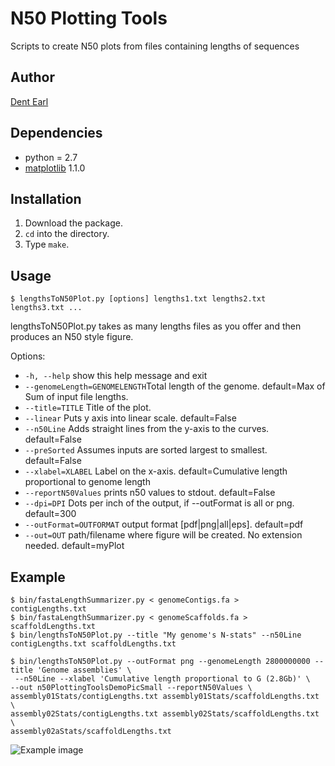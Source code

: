# N50 Plotting Tools
Scripts to create N50 plots from files containing lengths of sequences

## Author
[Dent Earl](https://github.com/dentearl/)

## Dependencies
* python = 2.7
* [matplotlib](http://matplotlib.sourceforge.net/) 1.1.0

## Installation
1. Download the package.
2. <code>cd</code> into the directory.
3. Type <code>make</code>.

## Usage
<code>$ lengthsToN50Plot.py [options] lengths1.txt lengths2.txt lengths3.txt ... </code>

lengthsToN50Plot.py takes as many lengths files as you offer and then produces an N50 style figure.


Options:

* <code>-h, --help</code>            show this help message and exit
* <code>--genomeLength=GENOMELENGTH</code>Total length of the genome. default=Max of Sum of input file lengths.
* <code>--title=TITLE</code>         Title of the plot.
* <code>--linear</code>              Puts y axis into linear scale. default=False
* <code>--n50Line</code>             Adds straight lines from the y-axis to the curves. default=False
* <code>--preSorted</code>           Assumes inputs are sorted largest to smallest. default=False
* <code>--xlabel=XLABEL</code>       Label on the x-axis. default=Cumulative length proportional to genome length
* <code>--reportN50Values</code>     prints n50 values to stdout. default=False
* <code>--dpi=DPI</code>             Dots per inch of the output, if --outFormat is all or png. default=300
* <code>--outFormat=OUTFORMAT</code> output format [pdf|png|all|eps]. default=pdf
* <code>--out=OUT</code>             path/filename where figure will be created. No extension needed. default=myPlot


## Example

<code>$ bin/fastaLengthSummarizer.py < genomeContigs.fa  > contigLengths.txt</code>  
<code>$ bin/fastaLengthSummarizer.py < genomeScaffolds.fa  > scaffoldLengths.txt</code>  
<code>$ bin/lengthsToN50Plot.py --title "My genome's N-stats" --n50Line contigLengths.txt scaffoldLengths.txt</code>  

    $ bin/lengthsToN50Plot.py --outFormat png --genomeLength 2800000000 --title 'Genome assemblies' \
     --n50Line --xlabel 'Cumulative length proportional to G (2.8Gb)' \
    --out n50PlottingToolsDemoPicSmall --reportN50Values \
    assembly01Stats/contigLengths.txt assembly01Stats/scaffoldLengths.txt \
    assembly02Stats/contigLengths.txt assembly02Stats/scaffoldLengths.txt \
    assembly02aStats/scaffoldLengths.txt  

![Example image](http://compbio.soe.ucsc.edu/assemblathon1/n50PlottingToolsDemoPicSmall.png)
